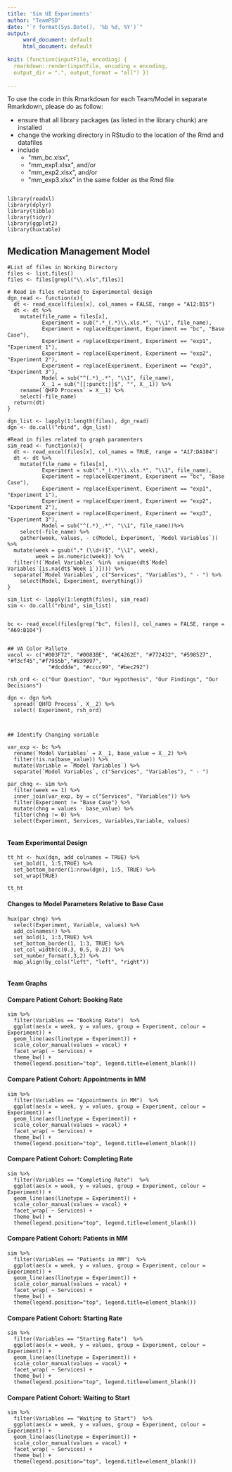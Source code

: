 ```yaml
---
title: 'Sim UI Experiments'
author: "TeamPSD"
date: "`r format(Sys.Date(), '%b %d, %Y')`"
output:
     word_document: default   
     html_document: default 
     
knit: (function(inputFile, encoding) {
  rmarkdown::render(inputFile, encoding = encoding,
  output_dir = ".", output_format = "all") })     
     
---
```


To use the code in this Rmarkdown for each Team/Model in separate Rmarkdown, please do as follow:
  
- ensure that all library packages (as listed in the library chunk) are installed
- change the working directory in RStudio to the location of the Rmd and datafiles
- include 
   + "mm_bc.xlsx", 
   + "mm_exp1.xlsx", and/or
   + "mm_exp2.xlsx", and/or 
   + "mm_exp3.xlsx" in the same folder as the Rmd file



```{r library, include=FALSE}

library(readxl)
library(dplyr)
library(tibble)
library(tidyr)
library(ggplot2)
library(huxtable)

```


## Medication Management Model

```{r dtfiles, include=FALSE}
#List of files in Working Directory
files <- list.files()
files <- files[grepl("\\.xls",files)]

# Read in files related to Experimental design
dgn_read <- function(x){
  dt <- read_excel(files[x], col_names = FALSE, range = "A12:B15")
  dt <- dt %>%
    mutate(file_name = files[x],
           Experiment = sub(".*_(.*)\\.xls.*", "\\1", file_name),
           Experiment = replace(Experiment, Experiment == "bc", "Base Case"),
           Experiment = replace(Experiment, Experiment == "exp1", "Experiment 1"),
           Experiment = replace(Experiment, Experiment == "exp2", "Experiment 2"),
           Experiment = replace(Experiment, Experiment == "exp3", "Experiment 3"),
           Model = sub("^(.*)_.*", "\\1", file_name),
           X__1 = sub("[[:punct:]]$", "", X__1)) %>%
    rename(`QHFD Process` = X__1) %>%
    select(-file_name)
  return(dt)
}

dgn_list <- lapply(1:length(files), dgn_read)
dgn <- do.call("rbind", dgn_list)

#Read in files related to graph paramenters
sim_read <- function(x){
  dt <- read_excel(files[x], col_names = TRUE, range = "A17:DA104")
  dt <- dt %>%
    mutate(file_name = files[x],
           Experiment = sub(".*_(.*)\\.xls.*", "\\1", file_name),
           Experiment = replace(Experiment, Experiment == "bc", "Base Case"),
           Experiment = replace(Experiment, Experiment == "exp1", "Experiment 1"),
           Experiment = replace(Experiment, Experiment == "exp2", "Experiment 2"),
           Experiment = replace(Experiment, Experiment == "exp3", "Experiment 3"),
           Model = sub("^(.*)_.*", "\\1", file_name))%>%
    select(-file_name) %>%
    gather(week, values, - c(Model, Experiment, `Model Variables`)) %>%
  mutate(week = gsub(".* (\\d+)$", "\\1", week),
         week = as.numeric(week)) %>%
  filter(!(`Model Variables` %in%  unique(dt$`Model Variables`[is.na(dt$`Week 1`)]))) %>%
  separate(`Model Variables`, c("Services", "Variables"), " - ") %>%
    select(Model, Experiment, everything())
}

sim_list <- lapply(1:length(files), sim_read)
sim <- do.call("rbind", sim_list)


bc <- read_excel(files[grep("bc", files)], col_names = FALSE, range = "A69:B104")


## VA Color Pallete
vacol <- c("#003F72", "#0083BE", "#C4262E", "#772432", "#598527", "#f3cf45","#f7955b","#839097",
             "#dcddde", "#cccc99", "#bec292")
```

```{r q_setup, include=FALSE}
rsh_ord <- c("Our Question", "Our Hypothesis", "Our Findings", "Our Decisions")
  
dgn <- dgn %>%
  spread(`QHFD Process`, X__2) %>%
  select( Experiment, rsh_ord)
  
```


```{r exp_setup, include=FALSE}

## Identify Changing variable

var_exp <- bc %>%
  rename(`Model Variables` = X__1, base_value = X__2) %>%
  filter(!is.na(base_value)) %>%
  mutate(Variable = `Model Variables`) %>%
  separate(`Model Variables`, c("Services", "Variables"), " - ") 

par_chng <- sim %>%
  filter(week == 1) %>%
  inner_join(var_exp, by = c("Services", "Variables")) %>%
  filter(Experiment != "Base Case") %>%
  mutate(chng = values - base_value) %>%
  filter(chng != 0) %>%
  select(Experiment, Services, Variables,Variable, values)


```


#### Team Experimental Design


```{r tab-word, echo=FALSE, warning=FALSE}
tt_ht <- hux(dgn, add_colnames = TRUE) %>%
  set_bold(1, 1:5,TRUE) %>%
  set_bottom_border(1:nrow(dgn), 1:5, TRUE) %>%
  set_wrap(TRUE)

tt_ht

```

#### Changes to Model Parameters Relative to Base Case

```{r mpar, echo=FALSE, warning=FALSE}
hux(par_chng) %>%
  select(Experiment, Variable, values) %>%
  add_colnames() %>%
  set_bold(1, 1:3,TRUE) %>%
  set_bottom_border(1, 1:3, TRUE) %>%
  set_col_width(c(0.3, 0.5, 0.2)) %>%
  set_number_format(,3,2) %>%
  map_align(by_cols("left", "left", "right"))
  

```


#### Team Graphs
#### Compare Patient Cohort: Booking Rate

```{r graphs, echo=FALSE}
sim %>%
  filter(Variables == "Booking Rate")  %>%
  ggplot(aes(x = week, y = values, group = Experiment, colour = Experiment)) +
  geom_line(aes(linetype = Experiment)) +
  scale_color_manual(values = vacol) +
  facet_wrap( ~ Services) +
  theme_bw() +
  theme(legend.position="top", legend.title=element_blank()) 

```

#### Compare Patient Cohort: Appointments in MM

```{r graphs2, echo=FALSE}
sim %>%
  filter(Variables == "Appointments in MM")  %>%
  ggplot(aes(x = week, y = values, group = Experiment, colour = Experiment)) +
  geom_line(aes(linetype = Experiment)) +
  scale_color_manual(values = vacol) +
  facet_wrap( ~ Services) +
  theme_bw() +
  theme(legend.position="top", legend.title=element_blank()) 

```

#### Compare Patient Cohort: Completing Rate

```{r graphs3, echo=FALSE}
sim %>%
  filter(Variables == "Completing Rate")  %>%
  ggplot(aes(x = week, y = values, group = Experiment, colour = Experiment)) +
  geom_line(aes(linetype = Experiment)) +
  scale_color_manual(values = vacol) +
  facet_wrap( ~ Services) +
  theme_bw() +
  theme(legend.position="top", legend.title=element_blank()) 

```

#### Compare Patient Cohort: Patients in MM

```{r graphs4, echo=FALSE}
sim %>%
  filter(Variables == "Patients in MM")  %>%
  ggplot(aes(x = week, y = values, group = Experiment, colour = Experiment)) +
  geom_line(aes(linetype = Experiment)) +
  scale_color_manual(values = vacol) +
  facet_wrap( ~ Services) +
  theme_bw() +
  theme(legend.position="top", legend.title=element_blank()) 

```

#### Compare Patient Cohort: Starting Rate

```{r graphs5, echo=FALSE}
sim %>%
  filter(Variables == "Starting Rate")  %>%
  ggplot(aes(x = week, y = values, group = Experiment, colour = Experiment)) +
  geom_line(aes(linetype = Experiment)) +
  scale_color_manual(values = vacol) +
  facet_wrap( ~ Services) +
  theme_bw() +
  theme(legend.position="top", legend.title=element_blank()) 

```

#### Compare Patient Cohort: Waiting to Start

```{r graphs6, echo=FALSE}
sim %>%
  filter(Variables == "Waiting to Start")  %>%
  ggplot(aes(x = week, y = values, group = Experiment, colour = Experiment)) +
  geom_line(aes(linetype = Experiment)) +
  scale_color_manual(values = vacol) +
  facet_wrap( ~ Services) +
  theme_bw() +
  theme(legend.position="top", legend.title=element_blank()) 

```
